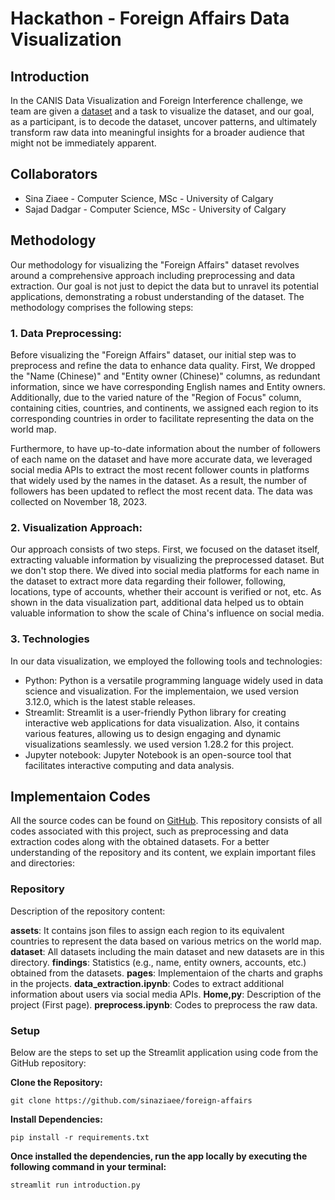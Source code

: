 # Hackathon - Foreign Affairs Data Visualization


## Introduction

In the CANIS Data Visualization and Foreign Interference challenge, we team are given a  [dataset](https://kaggle.com/datasets/26d46af7be53af51e042cf9abc377731d0d53faec0a4cf713ffbf5dca3c364dc)  and a task to visualize the dataset, and our goal, as a participant, is to decode the dataset, uncover patterns, and ultimately transform raw data into meaningful insights for a broader audience that might not be immediately apparent.

## Collaborators

* Sina Ziaee - Computer Science, MSc - University of Calgary
* Sajad Dadgar - Computer Science, MSc - University of Calgary

## Methodology

Our methodology for visualizing the "Foreign Affairs" dataset revolves around a comprehensive approach including preprocessing and data extraction. Our goal is not just to depict the data but to unravel its potential applications, demonstrating a robust understanding of the dataset. The methodology comprises the following steps:


###  1. Data Preprocessing:

Before visualizing the "Foreign Affairs" dataset, our initial step was to preprocess and refine the data to enhance data quality. First, We dropped the "Name (Chinese)" and "Entity owner (Chinese)" columns, as redundant information, since we have corresponding English names and Entity owners. Additionally, due to the varied nature of the "Region of Focus" column, containing cities, countries, and continents, we assigned each region to its corresponding countries in order to facilitate representing the data on the world map.

Furthermore, to have up-to-date information about the number of followers of each name on the dataset and have more accurate data, we leveraged social media APIs to extract the most recent follower counts in platforms that widely used by the names in the dataset. As a result, the number of followers has been updated to reflect the most recent data. The data was collected on November 18, 2023.

### 2. Visualization Approach:

Our approach consists of two steps. First, we focused on the dataset itself, extracting valuable information by visualizing the preprocessed dataset. But we don't stop there. We dived into social media platforms for each name in the dataset to extract more data regarding their follower, following, locations, type of accounts, whether their account is verified or not, etc. As shown in the data visualization part, additional data helped us to obtain valuable information to show the scale of China's influence on social media.

### 3. Technologies

In our data visualization, we employed the following tools and technologies:
* Python: Python is a versatile programming language widely used in data science and visualization. For the implementaion, we used version 3.12.0, which is the latest stable releases.
* Streamlit: Streamlit is a user-friendly Python library for creating interactive web applications for data visualization. Also, it contains various features, allowing us to design engaging and dynamic visualizations seamlessly. we used version 1.28.2 for this project.
* Jupyter notebook: Jupyter Notebook is an open-source tool that facilitates interactive computing and data analysis.

## Implementaion Codes

All the source codes can be found on  [GitHub](https://github.com/sinaziaee/foreign-affairs). This repository consists of all codes associated with this project, such as preprocessing and data extraction codes along with the obtained datasets. For a better understanding of the repository and its content, we explain important files and directories:

### Repository

Description of the repository content:

**assets**: It contains json files to assign each region to its equivalent countries to represent the data based on various metrics on the world map.
**dataset**: All datasets including the main dataset and new datasets are in this directory.
**findings**: Statistics (e.g., name, entity owners, accounts, etc.) obtained from the datasets.
**pages**: Implementaion of the charts and graphs in the projects.
**data_extraction.ipynb**: Codes to extract additional information about users via social media APIs.
**Home,py**: Description of the project (First page).
**preprocess.ipynb**: Codes to preprocess the raw data.

### Setup

Below are the steps to set up the Streamlit application using code from the GitHub repository:

**Clone the Repository:**

`git clone https://github.com/sinaziaee/foreign-affairs`

**Install Dependencies:**

`pip install -r requirements.txt`

**Once installed the dependencies, run the app locally by executing the following command in your terminal:**

`streamlit run introduction.py`

